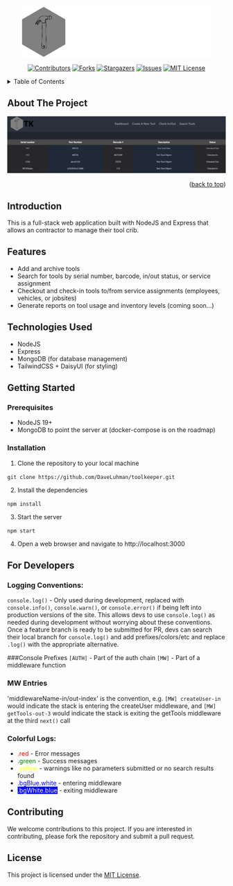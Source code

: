 <a name="readme-top"></a>


<!-- PROJECT LOGO -->
<br />
<div align="center">
  <a href="https://toolkeeper.dev.ado.software">
    <img src="src\public\img\toolKeeperLogo-light-full.png">
  </a>


<!-- PROJECT SHIELDS -->

[![Contributors][contributors-shield]][contributors-url]
[![Forks][forks-shield]][forks-url]
[![Stargazers][stars-shield]][stars-url]
[![Issues][issues-shield]][issues-url]
[![MIT License][license-shield]][license-url]
</div>

<!-- TABLE OF CONTENTS -->
<details>
  <summary>Table of Contents</summary>
  <ol>
    <li>
      <a href="#about-the-project">About The Project</a>
      <ul>
        <li><a href="#built-on">Features</a></li>
      </ul>
    </li>
    <li>
      <a href="#getting-started">Getting Started</a>
      <ul>
        <li><a href="#prerequisites">Prerequisites</a></li>
        <li><a href="#installation">Installation</a></li>
      </ul>
    </li>
    <li><a href="#usage">Usage</a></li>
    <li><a href="#roadmap">Roadmap</a></li>
    <li><a href="#contributing">Contributing</a></li>
    <li><a href="#license">License</a></li>
    <li><a href="#contact">Contact</a></li>
    <li><a href="#acknowledgments">Acknowledgments</a></li>
  </ol>
</details>



<!-- ABOUT THE PROJECT -->
## About The Project

[![Product Name Screen Shot][product-screenshot]][product-url]


<p align="right">(<a href="#readme-top">back to top</a>)</p>



## Introduction

This is a full-stack web application built with NodeJS and Express that allows an contractor to manage their tool crib.

## Features

- Add and archive tools
- Search for tools by serial number, barcode, in/out status, or service assignment
- Checkout and check-in tools to/from service assignments (employees, vehicles, or jobsites)
- Generate reports on tool usage and inventory levels (coming soon...)

## Technologies Used

- NodeJS
- Express
- MongoDB (for database management)
- TailwindCSS + DaisyUI (for styling)

## Getting Started
### Prerequisites
- NodeJS 19+
- MongoDB to point the server at (docker-compose is on the roadmap)

### Installation

1. Clone the repository to your local machine

`git clone https://github.com/DaveLuhman/toolkeeper.git`

2. Install the dependencies

`npm install`

3. Start the server

`npm start`

4. Open a web browser and navigate to http://localhost:3000



## For Developers
### Logging Conventions:
`console.log()` - Only used during development, replaced with `console.info()`, `console.warn()`, or `console.error()` if being left into production versions of the site. This allows devs to use `console.log()` as needed during development without worrying about these conventions. Once a feature branch is ready to be submitted for PR, devs can search their local branch for `console.log()` and add prefixes/colors/etc and replace `.log()` with the appropriate alternative.

###Console Prefixes
`[AUTH]` - Part of the auth chain
`[MW]` - Part of a middleware function

### MW Entries
 'middlewareName-in/out-index' is the convention, e.g. `[MW] createUser-in` would indicate the stack is entering the createUser middleware, and `[MW] getTools-out-3` would indicate the stack is exiting the getTools middleware at the third `next()` call

### Colorful Logs:
<ul>
<li><font color="red">.red</font> - Error messages</li>
<li><font color="green">.green</font> - Success messages</li>
<li><font color="yellow">.yellow</font> - warnings like no parameters submitted or no search results found</li>
<li><span style="color: blue; background-color: white;">.bgBlue.white</span> - entering middleware</li>
<li><span style="color: white; background-color: blue;">.bgWhite.blue</span> - exiting middleware</li>
</ul>



## Contributing

We welcome contributions to this project. If you are interested in contributing, please fork the repository and submit a pull request.

## License

This project is licensed under the [MIT License](https://opensource.org/licenses/MIT).

<!-- MARKDOWN LINKS & IMAGES -->
<!-- https://www.markdownguide.org/basic-syntax/#reference-style-links -->
[contributors-shield]: https://img.shields.io/github/contributors/DaveLuhman/toolkeeperDesign.svg?style=for-the-badge
[contributors-url]: https://github.com/DaveLuhman/toolkeeperDesign/graphs/contributors
[forks-shield]: https://img.shields.io/github/forks/DaveLuhman/toolkeeperDesign.svg?style=for-the-badge
[forks-url]: https://github.com/DaveLuhman/toolkeeperDesign/network/members
[stars-shield]: https://img.shields.io/github/stars/DaveLuhman/toolkeeperDesign.svg?style=for-the-badge
[stars-url]: https://github.com/DaveLuhman/toolkeeperDesign/stargazers
[issues-shield]: https://img.shields.io/github/issues/DaveLuhman/toolkeeperDesign.svg?style=for-the-badge
[issues-url]: https://github.com/DaveLuhman/toolkeeperDesign/issues
[license-shield]: https://img.shields.io/github/license/DaveLuhman/toolkeeperDesign.svg?style=for-the-badge
[license-url]: https://github.com/DaveLuhman/toolkeeperDesign/blob/master/LICENSE.txt
[product-screenshot]: ./src/public/img/dashboardScreenshot.png
[product-url]: https://toolkeeper.dev.ado.software
[nodejs-shield]: https://img.icons8.com/color/512/nodejs.png


